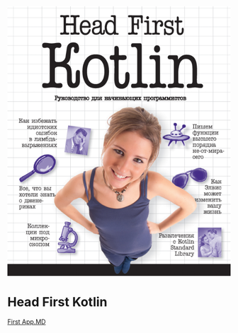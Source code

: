 ![head-first-kotlin.png](img/head-first-kotlin.png)

# Head First Kotlin

[First App.MD](thesises/chapter1.MD)